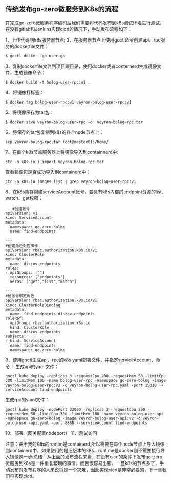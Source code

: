 ## 	传统发布go-zero微服务到K8s的流程

在完成go-zero微服务程序编码后我们需要将代码发布到k8s测试环境进行测试，在没有gitlab和Jenkins实现cicd的情况下，手动发布流程如下：

1、上传代码到k8s服务器节点;
2、在服务器节点上使用goctl命令创建api、rpc服务的dockerfile文件；
   ```shell
   $ goctl docker -go user.go
   ```
3、复制dockerfile文件到项目跟目录，使用docker或者conternerd生成镜像文件，生成镜像命令：
   ```shell
   $ docker build -t bolog-user-rpc:v1 .
   ```
4、将镜像打标签：
   ```shell
   $ docker tag bolog-user-rpc:v1 veyron-bolog-user-rpc:v1
   ```
5、将镜像保存为tar包：
   ```shell
   $ docker save veyron-bolog-user-rpc -o  veyron-bolog-rpc.tar
   ```
6、将保存的tar包复制到k8s的各个node节点上：
   ```shell
   scp veyron-bolog-rpc.tar root@master01:/home/
   ```
7、在每个k8s节点服务器上将镜像导入到containnerd中:
   ```shell
   ctr -n k8s.io i import veyron-bolog-rpc.tar
   ```
   查看镜像包是否成功导入到containerd中：
   ```shell
   ctr -n k8s.io images list | grep veyron-bolog-user-rpc:v1
   ```

8、在k8s集群创建serviceAccount账号，要具有k8s内部的endpoint资源的list、watch、get权限；
```shell
   #创建账号
apiVersion: v1
kind: ServiceAccount
metadata:
  namespace: go-zero-bolog
  name: find-endpoints

---
#创建角色对应操作
apiVersion: rbac.authorization.k8s.io/v1
kind: ClusterRole
metadata:
  name: discov-endpoints
rules:
- apiGroups: [""]
  resources: ["endpoints"]
  verbs: ["get","list","watch"]

---
#给账号绑定角色
apiVersion: rbac.authorization.k8s.io/v1
kind: ClusterRoleBinding
metadata:
  name: find-endpoints-discov-endpoints
roleRef:
  apiGroup: rbac.authorization.k8s.io
  kind: ClusterRole
  name: discov-endpoints
subjects:
- kind: ServiceAccount
  name: find-endpoints
  namespace: go-zero-bolog
```
9、使用goctl生成api、rpc的k8s yaml部署文件，并指定serviceAccount，命令：
   生成api的yaml文件：
   ```shell
   goctl kube deploy -replicas 3 -requestCpu 200 -requestMem 50 -limitCpu 300 -limitMem 100 -name bolog-user-rpc -namespace go-zero-bolog -image veyron-bolog-user-rpc:v2 -o veyron-bolog-user-rpc.yaml -port 15010 --serviceAccount find-endpoints
   ```
   生成rpc的yaml文件：
   ```shell
   goctl kube deploy -nodePort 32000 -replicas 3 -requestCpu 200 -requestMem 50 -limitCpu 300 -limitMem 100 -name veyron-bolog-user-api  -namespace go-zero-bolog -image veyron-bolog-user-api:v2 -o veyron-bolog-user-api.yaml -port 8888 --serviceAccount find-endpoints
   ```

10、部署（网关配置nodeport）
11、测试访问

注意：由于我的K8s的runtim是containerd,所以需要在每个node节点上导入镜像到containerd中，如果使用的是旧版本的k8s，runtime是docker则不需要执行导入镜像这一步
总结：从上面的发布流程来看，在没有cicd的条件下发布go-zero微服务到k8s是一件重复繁琐的事情，而且很容易出错，一旦k8s的节点多了，手动发布对发布程序的人来说将是一个灾难，因此实现cicd是非常必要的，下一章我们将实现cicd。


























​	
























